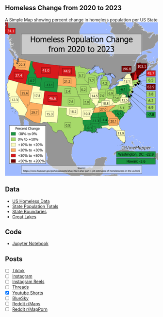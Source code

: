 ## Homeless Change from 2020 to 2023
A Simple Map showing percent change in homeless population per US State
![Map](Homeless_Change.png)

## Data
* [US Homeless Data](https://www.huduser.gov/portal/datasets/ahar/2023-ahar-part-1-pit-estimates-of-homelessness-in-the-us.html)
* [State Population Totals](https://www.census.gov/data/tables/time-series/demo/popest/2020s-state-total.html)
* [State Boundaries](https://www.census.gov/geographies/mapping-files/time-series/geo/carto-boundary-file.html)
* [Great Lakes](https://usicecenter.gov/Products/GreatLakesData)

## Code
* [Jupyter Notebook](FormatData.ipynb)

## Posts
- [ ] [Tiktok]()
- [ ] [Instagram]()
- [ ] [Instagram Reels]()
- [ ] [Threads]()
- [x] [Youtube Shorts](https://youtube.com/shorts/XMo7tzgzy-g)
- [ ] [BlueSky]()
- [ ] [Reddit r/Maps]()
- [ ] [Reddit r/MapPorn]()
